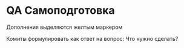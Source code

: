 # QA Самоподготовка
Дополнения выделяются желтым маркером
<p>Комиты формулировать как ответ на вопрос: Что нужно сделать?
